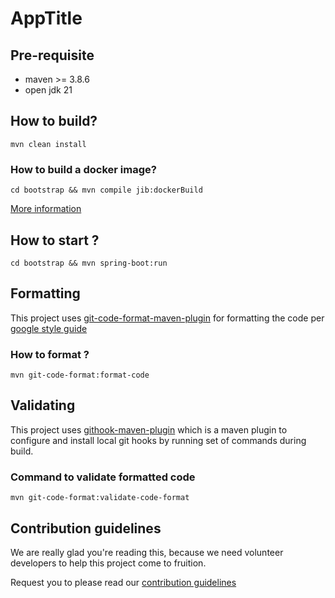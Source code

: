 # AppTitle

## Pre-requisite

- maven >= 3.8.6
- open jdk 21

## How to build?

```
mvn clean install
```

### How to build a docker image?

```
cd bootstrap && mvn compile jib:dockerBuild
```

[More information](https://cloud.google.com/java/getting-started/jib)

## How to start ?

```
cd bootstrap && mvn spring-boot:run
```

## Formatting

This project uses [git-code-format-maven-plugin](https://github.com/Cosium/git-code-format-maven-plugin) for formatting
the code per [google style guide](https://google.github.io/styleguide/javaguide.html)

### How to format ?

`mvn git-code-format:format-code`

## Validating

This project
uses [githook-maven-plugin](https://mvnrepository.com/artifact/io.github.phillipuniverse/githook-maven-plugin) which is
a maven plugin to configure and install local git hooks by running set of commands during build.

### Command to validate formatted code

`mvn git-code-format:validate-code-format`

## Contribution guidelines

We are really glad you're reading this, because we need volunteer developers to help this project come to fruition.

Request you to please read
our [contribution guidelines](https://devs-from-matrix.github.io/basic-template-repository/#/README?id=contribution-guidelines)
